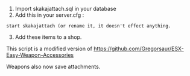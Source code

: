 1) Import skakajattach.sql in your database
2) Add this in your server.cfg :

```
start skakajattach (or rename it, it doesn't effect anything.
```

3) Add these items to a shop. 

This script is a modified version of https://github.com/Gregorsaur/ESX-Easy-Weapon-Accessories

Weapons also now save attachments.



